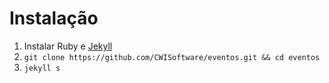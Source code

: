 # Instalação

1. Instalar Ruby e [Jekyll](https://jekyllrb.com/)
1. `git clone https://github.com/CWISoftware/eventos.git && cd eventos`
1. `jekyll s`
